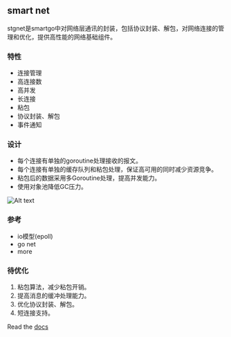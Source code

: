 ## smart net

stgnet是smartgo中对网络层通讯的封装，包括协议封装、解包，对网络连接的管理和优化，提供高性能的网络基础组件。

### 特性
* 连接管理
* 高连接数
* 高并发
* 长连接
* 粘包
* 协议封装、解包
* 事件通知

### 设计
* 每个连接有单独的goroutine处理接收的报文。
* 每个连接有单独的缓存队列和粘包处理，保证高可用的同时减少资源竞争。
* 粘包后的数据采用多Goroutine处理，提高并发能力。
* 使用对象池降低GC压力。

![Alt text](https://static.oschina.net/uploads/space/2017/1109/170753_f0T7_3724856.jpg "报文处理流程")


### 参考
* io模型(epoll)
* go net
* more

### 待优化
1. 粘包算法，减少粘包开销。
2. 提高消息的缓冲处理能力。
3. 优化协议封装、解包。
4. 短连接支持。

Read the [docs](http://github.com/ttstringiot/golangiot)
